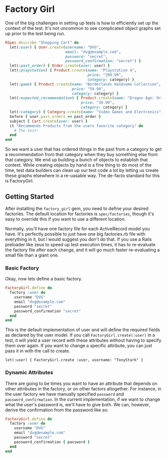 # Factory Girl

One of the big challenges in setting up tests is how to efficiently set up the context of the test. It's not uncommon to see complicated object graphs set up prior to the test being run.

```ruby
RSpec.describe "Shopping Cart" do
  let(:user) { User.create(username: "DVG", 
                           email: "dvg@example.com",
                           password: "secret",
                           password_confirmation: "secret") }
  let(:past_order) { Order.create(user: user) }
  let(:playstation) { Product.create(name: "Playstation 4",
                                     price: "299.99",
                                     category: category) }
  let(:game) { Product.create(name: "Borderlands Handsome Collection",
                              price: "59.99",
                              category: category) }
  let(:expected_recommendation) { Product.create(name: "Dragon Age: Origins",
                                  price: "39.99",
                                  category: category) }
  let(:category) { Category.create(name: "Video Games and Electronics") }
  before { user.past_orders << past_order }
  subject { Cart.create(user: user) }
  it "Recommends Products from the users favorite category" do
    # The test!
  end
end
```

So we want a user that has ordered things in the past from a category to get a recommendation from that category when they buy something else from that category. We end up building a bunch of objects to establish that context. While creating objects by hand is a fine thing to do most of the time, test data builders can clean up our test code a lot by letting us create these graphs elsewhere in a re-uasable way. The de-facto standard for this is FactoryGirl.

## Getting Started

After installing the `factory_girl` gem, you need to define your desired factories. The default location for factories is `spec/factories`, though it's easy to override this if you want to use a different location.

Normally, you'll have one factory file for each ActiveRecord model you have. It's perfectly possible to just have one big factories.rb file with everything in it, but I would suggest you don't do that. If you use a Rails preloader like zeus to speed up test execution times, it has to re-evaluate the factory file after each change, and it will go much faster re-evaluating a small file than a giant one.

### Basic Factory

Okay, now lets define a basic factory.

```ruby
FactoryGirl.define do
  factory :user do
    username "DVG"
    email "dvg@example.com"
    password "secret"
    password_confirmation "secret"
  end
end
```

This is the default implementation of user and will define the required fields as declared by the user model. If you call `FactoryGirl.create(:user)` in a test, it will yield a user record with these attributes without having to specify them over again. If you want to change a specific attribute, you can just pass it in with the call to create.

```
let(:user) { FactoryGirl.create :user, username: "TonyStark" }
```

### Dynamic Attributes

There are going to be times you want to have an attribute that depends on other attributes in the factory, or on other factors altogether. For instance, in the user factory we have manually specified `password` and `password_confirmation`. In the current implementation, if we want to change what the user's password is, we'll have to give both. We can, however, derive the confirmation from the password like so:

```ruby
FactoryGirl.define do
  factory :user do
    username "DVG"
    email "dvg@example.com"
    password "secret"
    password_confirmation { password }
  end
end
```
